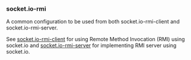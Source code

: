 ### socket.io-rmi
A common configuration to be used from both socket.io-rmi-client and
socket.io-rmi-server.

See [socket.io-rmi-client](https://github.com/sharingapples/socket.io-rmi-client)
for using Remote Method Invocation (RMI) using socket.io and
[socket.io-rmi-server](https://github.com/sharingapples/socket.io-rmi-server)
for implementing RMI server using socket.io.

